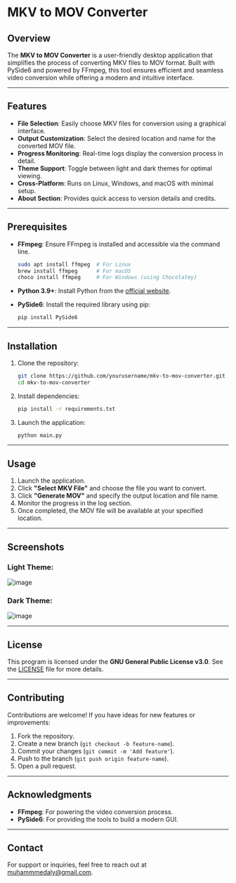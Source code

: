 # MKV to MOV Converter

## Overview

The **MKV to MOV Converter** is a user-friendly desktop application that simplifies the process of converting MKV files to MOV format. Built with PySide6 and powered by FFmpeg, this tool ensures efficient and seamless video conversion while offering a modern and intuitive interface.

---

## Features

- **File Selection**: Easily choose MKV files for conversion using a graphical interface.
- **Output Customization**: Select the desired location and name for the converted MOV file.
- **Progress Monitoring**: Real-time logs display the conversion process in detail.
- **Theme Support**: Toggle between light and dark themes for optimal viewing.
- **Cross-Platform**: Runs on Linux, Windows, and macOS with minimal setup.
- **About Section**: Provides quick access to version details and credits.

---

## Prerequisites

- **FFmpeg**: Ensure FFmpeg is installed and accessible via the command line.
  
  ```bash
  sudo apt install ffmpeg  # For Linux
  brew install ffmpeg      # For macOS
  choco install ffmpeg     # For Windows (using Chocolatey)
  ```

- **Python 3.9+**: Install Python from the [official website](https://www.python.org/).

- **PySide6**: Install the required library using pip:

  ```bash
  pip install PySide6
  ```

---

## Installation

1. Clone the repository:

   ```bash
   git clone https://github.com/yourusername/mkv-to-mov-converter.git
   cd mkv-to-mov-converter
   ```

2. Install dependencies:

   ```bash
   pip install -r requirements.txt
   ```

3. Launch the application:

   ```bash
   python main.py
   ```

---

## Usage

1. Launch the application.
2. Click **"Select MKV File"** and choose the file you want to convert.
3. Click **"Generate MOV"** and specify the output location and file name.
4. Monitor the progress in the log section.
5. Once completed, the MOV file will be available at your specified location.

---

## Screenshots

### Light Theme:
![image](https://github.com/user-attachments/assets/6b98799d-1faf-45b3-8c74-aef66132741f)

### Dark Theme:
![image](https://github.com/user-attachments/assets/612be71f-debd-4b91-91cb-44764e179474)

---

## License

This program is licensed under the **GNU General Public License v3.0**. See the [LICENSE](LICENSE) file for more details.

---

## Contributing

Contributions are welcome! If you have ideas for new features or improvements:

1. Fork the repository.
2. Create a new branch (`git checkout -b feature-name`).
3. Commit your changes (`git commit -m 'Add feature'`).
4. Push to the branch (`git push origin feature-name`).
5. Open a pull request.

---

## Acknowledgments

- **FFmpeg**: For powering the video conversion process.
- **PySide6**: For providing the tools to build a modern GUI.

---

## Contact

For support or inquiries, feel free to reach out at [muhammmedaly@gmail.com](mailto:muhammmedaly@gmail.com).

